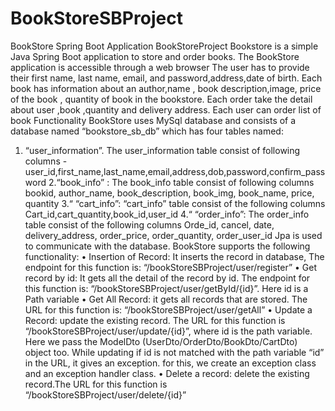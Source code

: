 # BookStoreSBProject
BookStore Spring Boot Application
BookStoreProject
Bookstore is a simple Java Spring Boot application to store and order books.
The BookStore application is accessible through a web browser
The user has to provide their first name, last name, email, and password,address,date of birth.
Each book has information about an author,name , book description,image, price of the book , quantity of book in the bookstore.
Each order take the detail about user ,book ,quantity and delivery address.
Each user can order list of book 
Functionality
BookStore uses MySql database and consists of a database named “bookstore_sb_db” which has four tables named:
1. “user_information”. The user_information  table consist of following columns - user_id,first_name,last_name,email,address,dob,password,confirm_password
2.“book_info” : The book_info table consist of following columns
bookid, author_name,  book_description, book_img, book_name, price, quantity
3.“ “cart_info”: “cart_info” table consist of the following columns
Cart_id,cart_quantity,book_id,user_id
4.“ “order_info”: The order_info table consist of the following columns
Orde_id, cancel, date, delivery_address, order_price, order_quantity, order_user_id
Jpa is used to communicate with the database.
BookStore supports the following functionality:
•         Insertion of Record: It inserts the record in database, The endpoint for this function is: “/bookStoreSBProject/user/register”
•	Get record by id: It gets all the detail of the record by id. The endpoint for this function is: “/bookStoreSBProject/user/getById/{id}”. Here id is a Path variable
•	Get All Record: it gets all records that are stored. The URL for this function is: “/bookStoreSBProject/user/getAll”
•	Update a Record: update the existing record. The URL for this function is  “/bookStoreSBProject/user/update/{id}”, where id is the path variable. Here we pass the ModelDto (UserDto/OrderDto/BookDto/CartDto) object too. While updating if id is not matched with the path variable “id” in the URL, it gives an exception. for this, we create an exception class and an exception handler class.
•	Delete a record: delete the existing record.The URL for this function is “/bookStoreSBProject/user/delete/{id}”


